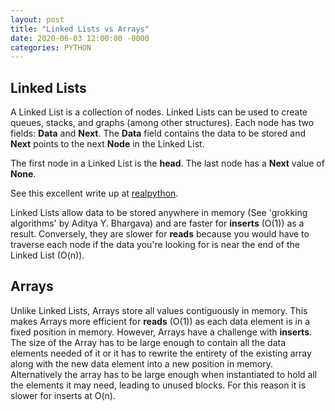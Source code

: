 ```yaml
---
layout: post
title: "Linked Lists vs Arrays"
date: 2020-06-03 12:00:00 -0000
categories: PYTHON 
---
```


## Linked Lists
A Linked List is a collection of nodes. Linked Lists can be used to create queues, stacks, and graphs (among other structures). Each node has two fields: **Data** and **Next**. The **Data** field contains the data to be stored and **Next** points to the next **Node** in the Linked List. 

The first node in a Linked List is the **head**. The last node has a **Next** value of **None**. 

See this excellent write up at [realpython](https://realpython.com/linked-lists-python/). 

Linked Lists allow data to be stored anywhere in memory (See 'grokking algorithms' by Aditya Y. Bhargava) and are faster for **inserts** (O(1)) as a result. Conversely, they are slower for **reads** because you would have to traverse each node if the data you're looking for is near the end of the Linked List (O(n)). 

## Arrays

Unlike Linked Lists, Arrays store all values contiguously in memory. This makes Arrays more efficient for **reads** (O(1)) as each data element is in a fixed position in memory. However, Arrays have a challenge with **inserts**. The size of the Array has to be large enough to contain all the data elements needed of it or it has to rewrite the entirety of the existing array along with the new data element into a new position in memory. Alternatively the array has to be large enough when instantiated to hold all the elements it may need, leading to unused blocks. For this reason it is slower for inserts at O(n). 
